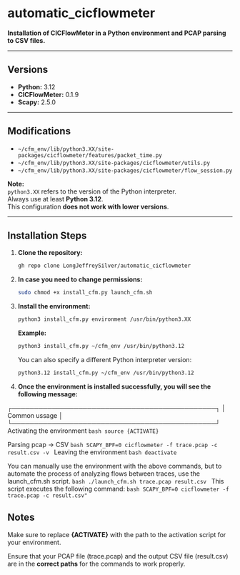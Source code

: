 # automatic_cicflowmeter

**Installation of CICFlowMeter in a Python environment and PCAP parsing to CSV files.**

---

## Versions

- **Python:** 3.12
- **CICFlowMeter:** 0.1.9
- **Scapy:** 2.5.0

---

## Modifications

- `~/cfm_env/lib/python3.XX/site-packages/cicflowmeter/features/packet_time.py`
- `~/cfm_env/lib/python3.XX/site-packages/cicflowmeter/utils.py`
- `~/cfm_env/lib/python3.XX/site-packages/cicflowmeter/flow_session.py`

**Note:**  
`python3.XX` refers to the version of the Python interpreter.  
Always use at least **Python 3.12**.  
This configuration **does not work with lower versions**.

---

## Installation Steps

1. **Clone the repository:**

    ```bash
    gh repo clone LongJeffreySilver/automatic_cicflowmeter
    ```

2. **In case you need to change permissions:**

    ```bash
    sudo chmod +x install_cfm.py launch_cfm.sh
    ```

3. **Install the environment:**

    ```bash
    python3 install_cfm.py environment /usr/bin/python3.XX
    ```

    **Example:**

    ```bash
    python3 install_cfm.py ~/cfm_env /usr/bin/python3.12
    ```

    You can also specify a different Python interpreter version:

    ```bash
    python3.12 install_cfm.py ~/cfm_env /usr/bin/python3.12
    ```

4. **Once the environment is installed successfully, you will see the following message:**

┌──────────────────────────────────────────────┐
│  Common ussage                               │
└──────────────────────────────────────────────┘
Activating the environment
    ```bash
    source {ACTIVATE}
    ```

Parsing pcap → CSV
    ```bash
    SCAPY_BPF=0 cicflowmeter -f trace.pcap -c result.csv -v
    ```
Leaving the environment
    ```bash
    deactivate
    ```

You can manually use the environment with the above commands, but to automate the process of analyzing flows between traces, use the launch_cfm.sh script.
    ```bash
    ./launch_cfm.sh trace.pcap result.csv
    ```
This script executes the following command:
    ```bash
    SCAPY_BPF=0 cicflowmeter -f trace.pcap -c result.csv"
    ```

## Notes

Make sure to replace **{ACTIVATE}** with the path to the activation script for your environment.

Ensure that your PCAP file (trace.pcap) and the output CSV file (result.csv) are in the **correct paths** for the commands to work properly.